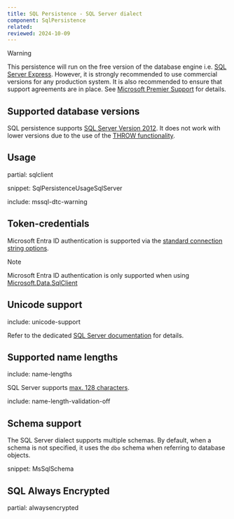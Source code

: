 ```yaml
---
title: SQL Persistence - SQL Server dialect
component: SqlPersistence
related:
reviewed: 2024-10-09
---
```


> [!WARNING]
> This persistence will run on the free version of the database engine i.e. [SQL Server Express](https://www.microsoft.com/en-au/sql-server/sql-server-editions-express). However, it is strongly recommended to use commercial versions for any production system. It is also recommended to ensure that support agreements are in place. See [Microsoft Premier Support](https://www.microsoft.com/en-us/microsoftservices/support.aspx) for details.


## Supported database versions

SQL persistence supports [SQL Server Version 2012](https://docs.microsoft.com/en-us/sql/release-notes/sql-server-2012-release-notes). It does not work with lower versions due to the use of the [THROW functionality](https://docs.microsoft.com/en-us/sql/t-sql/language-elements/throw-transact-sql).


## Usage

partial: sqlclient

snippet: SqlPersistenceUsageSqlServer

include: mssql-dtc-warning

## Token-credentials

Microsoft Entra ID authentication is supported via the [standard connection string options](https://learn.microsoft.com/en-us/sql/connect/ado-net/sql/azure-active-directory-authentication).

> [!NOTE]
> Microsoft Entra ID authentication is only supported when using [Microsoft.Data.SqlClient](https://learn.microsoft.com/en-us/sql/connect/ado-net/sql/azure-active-directory-authentication#overview)

## Unicode support

include: unicode-support

Refer to the dedicated [SQL Server documentation](https://docs.microsoft.com/en-us/sql/relational-databases/collations/collation-and-unicode-support) for details.


## Supported name lengths

include: name-lengths

SQL Server supports [max. 128 characters](https://docs.microsoft.com/en-us/sql/sql-server/maximum-capacity-specifications-for-sql-server).

include: name-length-validation-off


## Schema support

The SQL Server dialect supports multiple schemas. By default, when a schema is not specified, it uses the `dbo` schema when referring to database objects.

snippet: MsSqlSchema

## SQL Always Encrypted

partial: alwaysencrypted
